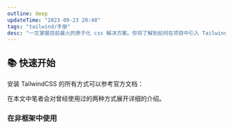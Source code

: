 ```yaml
---
outline: deep
updateTime: "2023-09-23 20:48"
tags: "tailwind/手册"
desc: "一文掌握目前最火的原子化 css 解决方案。你将了解到如何在项目中引入 TailwindCss，以及较为常用的基础语法。"
---
```


## 📚 快速开始

安装 TailwindCSS 的所有方式可以参考官方文档：

在本文中笔者会对曾经使用过的两种方式展开详细的介绍。

### 在非框架中使用
